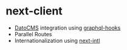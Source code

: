 # next-client

- [DatoCMS](https://www.datocms.com/) integration using [graphql-hooks](https://www.npmjs.com/package/graphql-hooks)
- Parallel Routes
- Internationalization using [next-intl](https://next-intl.dev/)
